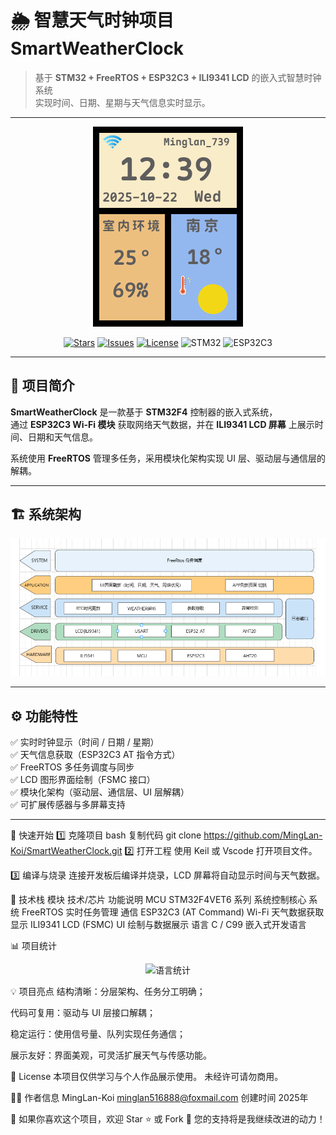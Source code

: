 # 🌦️ 智慧天气时钟项目 SmartWeatherClock

> 基于 **STM32 + FreeRTOS + ESP32C3 + ILI9341 LCD** 的嵌入式智慧时钟系统  
> 实现时间、日期、星期与天气信息实时显示。

---

<p align="center">
  <img src="picture/main_page_ui.png" width="240" alt="SmartWeatherClock 成品展示">
</p>

<p align="center">
  <a href="https://github.com/MingLan-Koi/SmartWeatherClock/stargazers"><img src="https://img.shields.io/github/stars/MingLan-Koi/SmartWeatherClock?style=flat-square" alt="Stars"></a>
  <a href="https://github.com/MingLan-Koi/SmartWeatherClock/issues"><img src="https://img.shields.io/github/issues/MingLan-Koi/SmartWeatherClock?style=flat-square" alt="Issues"></a>
  <a href="https://github.com/MingLan-Koi/SmartWeatherClock/blob/main/LICENSE"><img src="https://img.shields.io/github/license/MingLan-Koi/SmartWeatherClock?style=flat-square" alt="License"></a>
  <img src="https://img.shields.io/badge/STM32-FreeRTOS-007ACC?style=flat-square" alt="STM32">
  <img src="https://img.shields.io/badge/ESP32C3-AT%20Command-blue?style=flat-square" alt="ESP32C3">
</p>

---

## 🧭 项目简介

**SmartWeatherClock** 是一款基于 **STM32F4** 控制器的嵌入式系统，  
通过 **ESP32C3 Wi-Fi 模块** 获取网络天气数据，并在 **ILI9341 LCD 屏幕** 上展示时间、日期和天气信息。  

系统使用 **FreeRTOS** 管理多任务，采用模块化架构实现 UI 层、驱动层与通信层的解耦。  

---

## 🏗 系统架构

<p align="center">
  <img src="picture/系统架构图.png" width="700" alt="系统架构图">
</p>

---

## ⚙️ 功能特性

✅ 实时时钟显示（时间 / 日期 / 星期）  
✅ 天气信息获取（ESP32C3 AT 指令方式）  
✅ FreeRTOS 多任务调度与同步  
✅ LCD 图形界面绘制（FSMC 接口）  
✅ 模块化架构（驱动层、通信层、UI 层解耦）  
✅ 可扩展传感器与多屏幕支持  

---
🚀 快速开始
1️⃣ 克隆项目
bash
复制代码
git clone https://github.com/MingLan-Koi/SmartWeatherClock.git
2️⃣ 打开工程
使用 Keil 或 Vscode 打开项目文件。

3️⃣ 编译与烧录
连接开发板后编译并烧录，LCD 屏幕将自动显示时间与天气数据。

🧠 技术栈
模块	技术/芯片	功能说明
MCU	STM32F4VET6 系列	系统控制核心
系统	FreeRTOS	实时任务管理
通信	ESP32C3 (AT Command)	Wi-Fi 天气数据获取
显示	ILI9341 LCD (FSMC)	UI 绘制与数据展示
语言	C / C99	嵌入式开发语言

📊 项目统计
<p align="center"> <img src="https://github-readme-stats.vercel.app/api/top-langs/?username=MingLan-Koi&layout=compact&hide_border=true&theme=default" alt="语言统计"> </p>
💡 项目亮点
结构清晰：分层架构、任务分工明确；

代码可复用：驱动与 UI 层接口解耦；

稳定运行：使用信号量、队列实现任务通信；

展示友好：界面美观，可灵活扩展天气与传感功能。

📄 License
本项目仅供学习与个人作品展示使用。
未经许可请勿商用。

🙋‍♂️ 作者信息
MingLan-Koi	minglan516888@foxmail.com
创建时间	2025年

💬 如果你喜欢这个项目，欢迎 Star ⭐ 或 Fork 🔧
您的支持将是我继续改进的动力！
